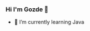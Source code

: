 ### Hi I'm Gozde 👋 

<!--
**GozdeSaygiliYalcin/GozdeSaygiliYalcin** is a ✨ _special_ ✨ repository because its `README.md` (this file) appears on your GitHub profile.
-->

- 🌱 I’m currently learning Java



